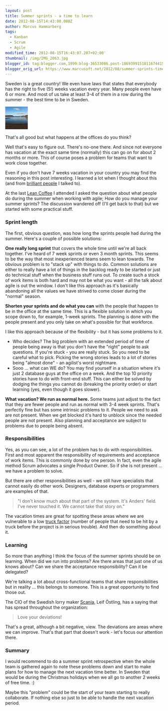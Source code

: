 ```yaml
---
layout: post
title: Summer sprints - a time to learn
date: 2012-08-15T14:43:00.000Z
author: Marcus Hammarberg
tags:
  - Kanban
  - Scrum
  - Agile
modified_time: 2012-08-15T16:43:07.207+02:00'
thumbnail: /img/IMG_2063.jpg
blogger_id: tag:blogger.com,1999:blog-36533086.post-1869399151811674415
blogger_orig_url: https://www.marcusoft.net/2012/08/summer-sprints-time-to-learn.html
---
```


Sweden is a great country! We even have laws that states that everybody has the right to five (5!) weeks vacation every year. Many people even have 6 or more. And most of us take at least 3-4 of them in a row during the summer - the best time to be in Sweden.

![Summer](/img/IMG_2063.jpg)

That's all good but what happens at the offices do you think?

Well that's easy to figure out. There's no-one there. And since not everyone has vacation at the exact same time (normally) this can go on for about 2 months or more. This of course poses a problem for teams that want to work close together.

Even if you don't have 7 weeks vacation in your country you may find the reasoning in this post interesting. I learned a lot when I thought about this (and from [brilliant people](http://torbjorn-gyllebring.blogspot.se/) I talked to).

At the last [Lean Coffee](http://sumpanleancoffee.wordpress.com/) I attended I asked the question about what people do during the summer when working with agile; How do you manage your summer sprints? The discussion wandered off (I'll get back to that) but we started with some practical stuff.

### Sprint length

The first, obvious question, was how long the sprints people had during the summer. Here's a couple of possible solutions:

**One really long sprint** that covers the whole time until we're all back together. I've heard of 7 week sprints or even 3 month sprints. This seems to be the way that most inexperienced teams seem to lean towards. The obvious problem is to "stack up" with things to do. Common solutions are either to really have a lot of things in the backlog ready to be started or just do technical stuff when the business stuff runs out. To create such a stock of work items is both hard and may not be what you want - all the talk about agile is out the window. I don't like this approach as it's basically abandoning all the values we have strived to come closer during the "normal" season.

**Shorten your sprints and do what you can** with the people that happen to be in the office at the same time. This is a flexible solution in which you scope down to, for example, 1-week sprints. The planning is done with the people present and you only take on what's possible for that workforce.

I like this approach because of the flexibility - but it has some problems to it.

- Who decides? The big problem with an extended period of time of people being away is that you don't have the "right" people to ask questions. If you're stuck - you are really stuck. So you need to be careful what to pick. Picking the wrong stories leads to a lot of stories being "almost done" - an agilist's worst nightmare.
- Sooo ... what can WE do? You may find yourself in a situation where it's just 2 database guys at the office on a week. And the top 10 priority stories have to do with front-end stuff. This can either be solved by dodging the things you cannot do (breaking the priority order) or start learning (yes, even though it goes slower).

**What vacation? We run as normal here.** Some teams just adjust to the fact that they are fewer people and run as normal with 3-4 week sprints. That's perfectly fine but has some intrinsic problems to it. People we need to ask are not present. When we get blocked it's hard to unblock since the needed people are not present. Also planning and acceptance are subject to problems due to people being absent.

### Responsibilities

Yes, as you can see, a lot of the problem has to do with responsibilities. First and most apparent the responsibility of requirements and acceptance of work items. This is commonly done by one person. In fact, even the agile method Scrum advocates a single Product Owner. So if she is not present ... we have a problem to solve.

But there are other responsibilities as well - we still have specialists that cannot easily do other work. Designers, database experts or programmers are examples of that.

> "I don't know much about that part of the system. It's Anders' field. I've never touched it. We cannot take that story on."

The vacation times are great for spotting these areas where we are vulnerable to a low [truck factor](http://toolsforagile.com/blog/archives/3/truck-factor) (number of people that need to be hit by a truck before the project is in serious trouble). And then do something about it.

### Learning

So more than anything I think the focus of the summer sprints should be on learning. When did we run into problems? Are there areas that just one of us knows about? Can we share the acceptance responsibility? Can it be delegated?

We're talking a lot about cross-functional teams that share responsibilities but in reality ... this belongs to someone. This is a great opportunity to find those out.

The CIO of the Swedish lorry maker [Scania](http://www.scania.com/), Leif Östling, has a saying that has spread throughout the organization:

> Love your deviations!

That's a great, although a bit negative, view. The deviations are areas where we can improve. That's that part that doesn't work - let's focus our attention there.

### Summary

I would recommend to do a summer sprint retrospective when the whole team is gathered again to note these problems down and start to make plans for how to manage the next vacation time better. In Sweden that would be during the Christmas holidays when we all go to another 2 weeks of free time. :)

Maybe this "problem" could be the start of your team starting to really collaborate. If nothing else so just to be able to handle the next vacation period.
